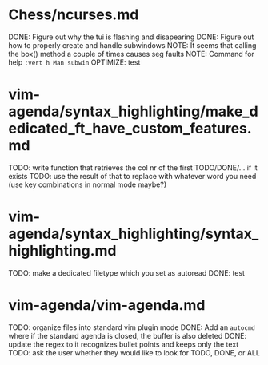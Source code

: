 
# Chess/ncurses.md
DONE: Figure out why the tui is flashing and disapearing
DONE: Figure out how to properly create and handle subwindows
NOTE: It seems that calling the box() method a couple of times causes seg faults
NOTE: Command for help `:vert h Man subwin`
OPTIMIZE: test



# vim-agenda/syntax_highlighting/make_dedicated_ft_have_custom_features.md
TODO: write function that retrieves the col nr of the first TODO/DONE/... if it exists
TODO: use the result of that to replace with whatever word you need (use key combinations in normal mode maybe?)



# vim-agenda/syntax_highlighting/syntax_highlighting.md
TODO: make a dedicated filetype which you set as autoread
DONE: test



# vim-agenda/vim-agenda.md
TODO: organize files into standard vim plugin mode
DONE: Add an `autocmd` where if the standard agenda is closed, the buffer is also deleted
DONE: update the regex to it recognizes bullet points and keeps only the text
TODO: ask the user whether they would like to look for TODO, DONE, or ALL



